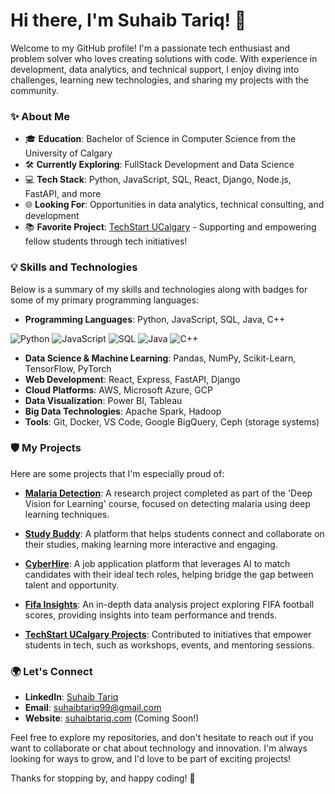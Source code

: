 # Hi there, I'm Suhaib Tariq! 👋

Welcome to my GitHub profile! I'm a passionate tech enthusiast and problem solver who loves creating solutions with code. With experience in development, data analytics, and technical support, I enjoy diving into challenges, learning new technologies, and sharing my projects with the community.

### ✨ About Me

- 🎓 **Education**: Bachelor of Science in Computer Science from the University of Calgary
- 🛠️ **Currently Exploring**: FullStack Development and Data Science
- 💻 **Tech Stack**: Python, JavaScript, SQL, React, Django, Node.js, FastAPI, and more
- 🌐 **Looking For**: Opportunities in data analytics, technical consulting, and development
- 📚 **Favorite Project**: [TechStart UCalgary](https://github.com/TechStartUCalgary) - Supporting and empowering fellow students through tech initiatives!

### 💡 Skills and Technologies

Below is a summary of my skills and technologies along with badges for some of my primary programming languages:

- **Programming Languages**: Python, JavaScript, SQL, Java, C++

![Python](https://img.shields.io/badge/Python-3776AB?style=for-the-badge&logo=python&logoColor=white) ![JavaScript](https://img.shields.io/badge/JavaScript-F7DF1E?style=for-the-badge&logo=javascript&logoColor=black) ![SQL](https://img.shields.io/badge/SQL-4479A1?style=for-the-badge&logo=postgresql&logoColor=white) ![Java](https://img.shields.io/badge/Java-007396?style=for-the-badge&logo=java&logoColor=white) ![C++](https://img.shields.io/badge/C++-00599C?style=for-the-badge&logo=c%2B%2B&logoColor=white)
- **Data Science & Machine Learning**: Pandas, NumPy, Scikit-Learn, TensorFlow, PyTorch
- **Web Development**: React, Express, FastAPI, Django
- **Cloud Platforms**: AWS, Microsoft Azure, GCP
- **Data Visualization**: Power BI, Tableau
- **Big Data Technologies**: Apache Spark, Hadoop
- **Tools**: Git, Docker, VS Code, Google BigQuery, Ceph (storage systems)

### 🛡️ My Projects

Here are some projects that I'm especially proud of:

- **[Malaria Detection](https://github.com/suhaib99/Malaria-Detection)**: A research project completed as part of the 'Deep Vision for Learning' course, focused on detecting malaria using deep learning techniques.

- **[Study Buddy](https://github.com/suhaib99/studybuddy)**: A platform that helps students connect and collaborate on their studies, making learning more interactive and engaging.

- **[CyberHire](https://github.com/suhaib99/CyberHire)**: A job application platform that leverages AI to match candidates with their ideal tech roles, helping bridge the gap between talent and opportunity.

- **[Fifa Insights](https://medium.com/@st99/behind-the-scores-data-analytics-in-the-world-of-fifa-football-78cdf5c49859)**: An in-depth data analysis project exploring FIFA football scores, providing insights into team performance and trends.



- **[TechStart UCalgary Projects](https://github.com/TechStartUCalgary)**: Contributed to initiatives that empower students in tech, such as workshops, events, and mentoring sessions.

### 🌍 Let's Connect

- **LinkedIn**: [Suhaib Tariq](https://www.linkedin.com/in/suhaibtariq/)
- **Email**: [suhaibtariq99@gmail.com](mailto\:suhaibtariq99@gmail.com)
- **Website**: [suhaibtariq.com](https://suhaibtariq.com) (Coming Soon!)

Feel free to explore my repositories, and don't hesitate to reach out if you want to collaborate or chat about technology and innovation. I'm always looking for ways to grow, and I'd love to be part of exciting projects!

Thanks for stopping by, and happy coding! 🚀

